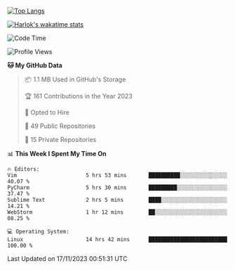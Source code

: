 [![Top Langs](https://github-readme-stats.vercel.app/api/top-langs/?username=remisiki&theme=dracula&layout=compact&hide=Jupyter%20Notebook,CSS,HTML&langs_count=10&exclude_repo=GMM-Demux-GUI)](https://github.com/anuraghazra/github-readme-stats)

[![Harlok's wakatime stats](https://github-readme-stats.vercel.app/api/wakatime?username=@remisiki&theme=dracula&layout=compact&langs_count=10&hide=other,html,css,text,json,markdown,jupyter)](https://github.com/anuraghazra/github-readme-stats)

<!--START_SECTION:waka-->
![Code Time](http://img.shields.io/badge/Code%20Time-558%20hrs%2051%20mins-blue)

![Profile Views](http://img.shields.io/badge/Profile%20Views-3-blue)

**🐱 My GitHub Data** 

> 📦 1.1 MB Used in GitHub's Storage 
 > 
> 🏆 161 Contributions in the Year 2023
 > 
> 💼 Opted to Hire
 > 
> 📜 49 Public Repositories 
 > 
> 🔑 15 Private Repositories 
 > 
📊 **This Week I Spent My Time On** 

```text
🔥 Editors: 
Vim                      5 hrs 53 mins       ██████████░░░░░░░░░░░░░░░   40.07 % 
PyCharm                  5 hrs 30 mins       █████████░░░░░░░░░░░░░░░░   37.47 % 
Sublime Text             2 hrs 5 mins        ████░░░░░░░░░░░░░░░░░░░░░   14.21 % 
WebStorm                 1 hr 12 mins        ██░░░░░░░░░░░░░░░░░░░░░░░   08.25 % 

💻 Operating System: 
Linux                    14 hrs 42 mins      █████████████████████████   100.00 % 
```


 Last Updated on 17/11/2023 00:51:31 UTC
<!--END_SECTION:waka-->
